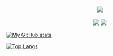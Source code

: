 <h1 align="center">
  <a href="https://git.io/typing-svg">
    <img src="https://readme-typing-svg.herokuapp.com/?font=Righteous&size=35&center=true&vCenter=true&width=500&height=70&duration=4000&lines=Hi+There!+👋;+I'm+Rashmika+Naveen!;" />
  </a>
</h1>


<div align="center">
  
  <a href="https://www.linkedin.com/in/rashmika-naveen/" target="_blank">
    <img src="https://img.shields.io/badge/LinkedIn-0077B5?style=for-the-badge&logo=linkedin&logoColor=white" target="_blank" />
  </a>
  <a href="https://web.facebook.com/rashmika.naveen" target="_blank">
    <img src="https://img.shields.io/badge/Facebook-1877F2?style=for-the-badge&logo=facebook&logoColor=white" target="_blank" />
  </a>
</div>


[![My GitHub stats](https://github-readme-stats.vercel.app/api?username=rashmikanaveen)](https://github.com/rashmikanaveen/github-readme-stats)

[![Top Langs](https://github-readme-stats.vercel.app/api/top-langs/?username=rashmikanaveen)](https://github.com/rashmikanaveen/github-readme-stats)
